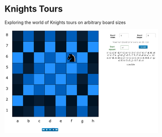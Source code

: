 # Knights Tours #

Exploring the world of Knights tours on arbitrary board sizes

![](./screenshot.png)